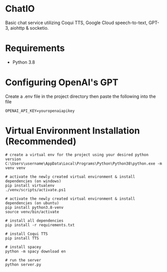 # ChatIO
Basic chat service utilizing Coqui TTS, Google Cloud speech-to-text, GPT-3, aiohttp &amp; socketio.

# Requirements
* Python 3.8

# Configuring OpenAI's GPT
 Create a .env file in the project directory then paste the following into the file
```
OPENAI_API_KEY=youropenaiapikey
```

# Virtual Environment Installation (Recommended)
```
# create a virtual env for the project using your desired python version
C:\Users\username\AppData\Local\Programs\Python\Python38\python.exe -m venv venv

# activate the newly created virtual environment & install dependencies (on windows)
pip install virtualenv
./venv/scripts/activate.ps1

# activate the newly created virtual environment & install dependencies (on ubuntu)
pip install python3.8-venv
source venv/bin/activate

# install all dependencies
pip install -r requirements.txt

# install Coqui TTS
pip install TTS

# install spacey
python -m spacy download en

# run the server
python server.py
```

